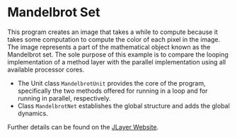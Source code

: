 # Mandelbrot Set

This program creates an image that takes a while to compute 
because it takes some computation to compute the color of each pixel in the image. 
The image represents a part of the mathematical object known as the Mandelbrot set. 
The sole purpose of this example is to compare the looping implementation of a method layer 
with the parallel implementation using all available processor cores.

- The Unit class `MandelbrotUnit` provides the core of the program, 
  specifically the two methods offered for running in a loop and for running in parallel, respectively.
- Class `MandelbrotNet` establishes the global structure and adds the global dynamics.

Further details  can be found on the [JLayer Website](http://www.jlayer.org/example_Mandelbrot_Notes.html).
